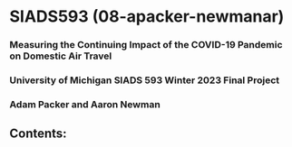 # SIADS593 (08-apacker-newmanar)

### Measuring the Continuing Impact of the COVID-19 Pandemic on Domestic Air Travel
### University of Michigan SIADS 593 Winter 2023 Final Project
### Adam Packer and Aaron Newman

Contents:
-
